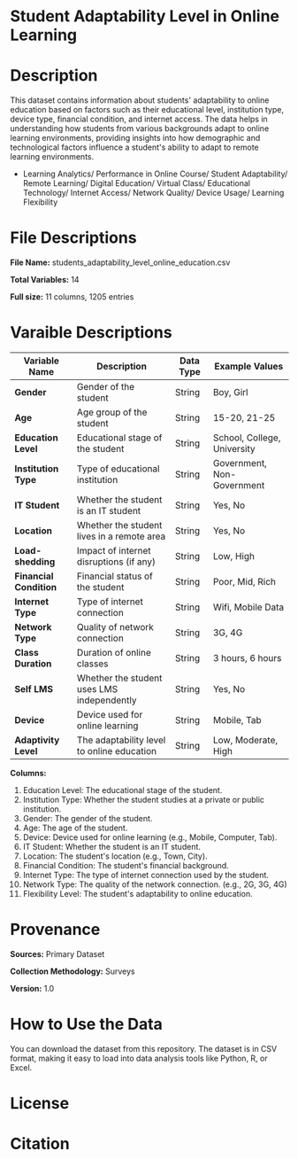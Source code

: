 # Student Adaptability Level in Online Learning

# Description
This dataset contains information about students' adaptability to online education based on factors such as their educational level, institution type, device type, financial condition, and internet access. The data helps in understanding how students from various backgrounds adapt to online learning environments, providing insights into how demographic and technological factors influence a student's ability to adapt to remote learning environments.

* Learning Analytics/ Performance in Online Course/ Student Adaptability/ Remote Learning/ Digital Education/ Virtual Class/ Educational Technology/ Internet Access/ Network Quality/ Device Usage/ Learning Flexibility

# File Descriptions
**File Name:** students_adaptability_level_online_education.csv

**Total Variables:** 14

**Full size:** 11 columns, 1205 entries

# Varaible Descriptions
| Variable Name       | Description                               | Data Type | Example Values                     |
|---------------------|-------------------------------------------|-----------|------------------------------------|
| **Gender**           | Gender of the student                     | String   | Boy, Girl                         |
| **Age**              | Age group of the student                  | String   | 15-20, 21-25                      |
| **Education Level**  | Educational stage of the student          | String   | School, College, University       |
| **Institution Type** | Type of educational institution           | String   | Government, Non-Government        |
| **IT Student**       | Whether the student is an IT student      | String   | Yes, No                           |
| **Location**         | Whether the student lives in a remote area| String   | Yes, No                           |
| **Load-shedding**    | Impact of internet disruptions (if any)   | String   | Low, High                         |
| **Financial Condition**| Financial status of the student        | String    | Poor, Mid, Rich                    |
| **Internet Type**    | Type of internet connection               | String   | Wifi, Mobile Data                 |
| **Network Type**     | Quality of network connection             | String   | 3G, 4G                            |
| **Class Duration**   | Duration of online classes                | String   | 3 hours, 6 hours                  |
| **Self LMS**         | Whether the student uses LMS independently| String   | Yes, No                           |
| **Device**           | Device used for online learning           | String   | Mobile, Tab                       |
| **Adaptivity Level** | The adaptability level to online education| String   | Low, Moderate, High               |

**Columns:**
1. Education Level: The educational stage of the student.
2. Institution Type: Whether the student studies at a private or public institution.
3. Gender: The gender of the student.
4. Age: The age of the student.
5. Device: Device used for online learning (e.g., Mobile, Computer, Tab).
6. IT Student: Whether the student is an IT student.
7. Location: The student's location (e.g., Town, City).
8. Financial Condition: The student's financial background.
9. Internet Type: The type of internet connection used by the student.
10. Network Type: The quality of the network connection. (e.g., 2G, 3G, 4G)
11. Flexibility Level: The student's adaptability to online education.

# Provenance
**Sources:** Primary Dataset

**Collection Methodology:** Surveys

**Version:** 1.0

# How to Use the Data
You can download the dataset from this repository. The dataset is in CSV format, making it easy to load into data analysis tools like Python, R, or Excel.

# License


# Citation










